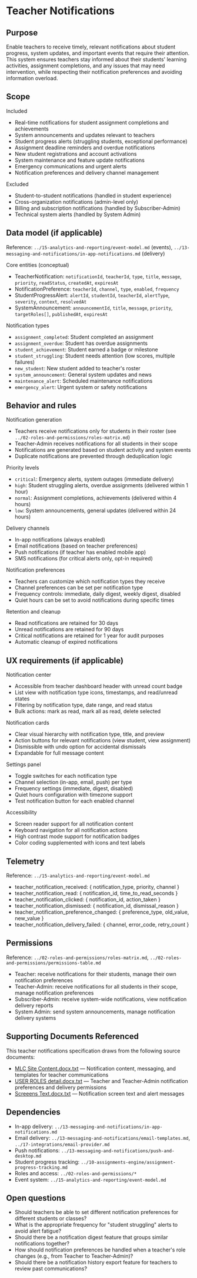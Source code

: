 # Teacher Notifications

## Purpose
Enable teachers to receive timely, relevant notifications about student progress, system updates, and important events that require their attention. This system ensures teachers stay informed about their students' learning activities, assignment completions, and any issues that may need intervention, while respecting their notification preferences and avoiding information overload.

## Scope
Included
- Real-time notifications for student assignment completions and achievements
- System announcements and updates relevant to teachers
- Student progress alerts (struggling students, exceptional performance)
- Assignment deadline reminders and overdue notifications
- New student registrations and account activations
- System maintenance and feature update notifications
- Emergency communications and urgent alerts
- Notification preferences and delivery channel management

Excluded
- Student-to-student notifications (handled in student experience)
- Cross-organization notifications (admin-level only)
- Billing and subscription notifications (handled by Subscriber-Admin)
- Technical system alerts (handled by System Admin)

## Data model (if applicable)
Reference: `../15-analytics-and-reporting/event-model.md` (events), `../13-messaging-and-notifications/in-app-notifications.md` (delivery)

Core entities (conceptual)
- TeacherNotification: `notificationId`, `teacherId`, `type`, `title`, `message`, `priority`, `readStatus`, `createdAt`, `expiresAt`
- NotificationPreference: `teacherId`, `channel`, `type`, `enabled`, `frequency`
- StudentProgressAlert: `alertId`, `studentId`, `teacherId`, `alertType`, `severity`, `context`, `resolvedAt`
- SystemAnnouncement: `announcementId`, `title`, `message`, `priority`, `targetRoles[]`, `publishedAt`, `expiresAt`

Notification types
- `assignment_completed`: Student completed an assignment
- `assignment_overdue`: Student has overdue assignments
- `student_achievement`: Student earned a badge or milestone
- `student_struggling`: Student needs attention (low scores, multiple failures)
- `new_student`: New student added to teacher's roster
- `system_announcement`: General system updates and news
- `maintenance_alert`: Scheduled maintenance notifications
- `emergency_alert`: Urgent system or safety notifications

## Behavior and rules
Notification generation
- Teachers receive notifications only for students in their roster (see `../02-roles-and-permissions/roles-matrix.md`)
- Teacher-Admin receives notifications for all students in their scope
- Notifications are generated based on student activity and system events
- Duplicate notifications are prevented through deduplication logic

Priority levels
- `critical`: Emergency alerts, system outages (immediate delivery)
- `high`: Student struggling alerts, overdue assignments (delivered within 1 hour)
- `normal`: Assignment completions, achievements (delivered within 4 hours)
- `low`: System announcements, general updates (delivered within 24 hours)

Delivery channels
- In-app notifications (always enabled)
- Email notifications (based on teacher preferences)
- Push notifications (if teacher has enabled mobile app)
- SMS notifications (for critical alerts only, opt-in required)

Notification preferences
- Teachers can customize which notification types they receive
- Channel preferences can be set per notification type
- Frequency controls: immediate, daily digest, weekly digest, disabled
- Quiet hours can be set to avoid notifications during specific times

Retention and cleanup
- Read notifications are retained for 30 days
- Unread notifications are retained for 90 days
- Critical notifications are retained for 1 year for audit purposes
- Automatic cleanup of expired notifications

## UX requirements (if applicable)
Notification center
- Accessible from teacher dashboard header with unread count badge
- List view with notification type icons, timestamps, and read/unread states
- Filtering by notification type, date range, and read status
- Bulk actions: mark as read, mark all as read, delete selected

Notification cards
- Clear visual hierarchy with notification type, title, and preview
- Action buttons for relevant notifications (view student, view assignment)
- Dismissible with undo option for accidental dismissals
- Expandable for full message content

Settings panel
- Toggle switches for each notification type
- Channel selection (in-app, email, push) per type
- Frequency settings (immediate, digest, disabled)
- Quiet hours configuration with timezone support
- Test notification button for each enabled channel

Accessibility
- Screen reader support for all notification content
- Keyboard navigation for all notification actions
- High contrast mode support for notification badges
- Color coding supplemented with icons and text labels

## Telemetry
Reference: `../15-analytics-and-reporting/event-model.md`
- teacher_notification_received: { notification_type, priority, channel }
- teacher_notification_read: { notification_id, time_to_read_seconds }
- teacher_notification_clicked: { notification_id, action_taken }
- teacher_notification_dismissed: { notification_id, dismissal_reason }
- teacher_notification_preference_changed: { preference_type, old_value, new_value }
- teacher_notification_delivery_failed: { channel, error_code, retry_count }

## Permissions
Reference: `../02-roles-and-permissions/roles-matrix.md`, `../02-roles-and-permissions/permissions-table.md`
- Teacher: receive notifications for their students, manage their own notification preferences
- Teacher-Admin: receive notifications for all students in their scope, manage notification preferences
- Subscriber-Admin: receive system-wide notifications, view notification delivery reports
- System Admin: send system announcements, manage notification delivery systems

## Supporting Documents Referenced

This teacher notifications specification draws from the following source documents:

- [MLC Site Content.docx.txt](../00-ORIG-CONTEXT/MLC%20Site%20Content.docx.txt) — Notification content, messaging, and templates for teacher communications
- [USER ROLES detail.docx.txt](../00-ORIG-CONTEXT/USER%20ROLES%20detail.docx.txt) — Teacher and Teacher-Admin notification preferences and delivery permissions
- [Screeens Text.docx.txt](../00-ORIG-CONTEXT/Screeens%20Text.docx.txt) — Notification screen text and alert messages

## Dependencies
- In-app delivery: `../13-messaging-and-notifications/in-app-notifications.md`
- Email delivery: `../13-messaging-and-notifications/email-templates.md`, `../17-integrations/email-provider.md`
- Push notifications: `../13-messaging-and-notifications/push-and-desktop.md`
- Student progress tracking: `../10-assignments-engine/assignment-progress-tracking.md`
- Roles and access: `../02-roles-and-permissions/*`
- Event system: `../15-analytics-and-reporting/event-model.md`

## Open questions
- Should teachers be able to set different notification preferences for different students or classes?
- What is the appropriate frequency for "student struggling" alerts to avoid alert fatigue?
- Should there be a notification digest feature that groups similar notifications together?
- How should notification preferences be handled when a teacher's role changes (e.g., from Teacher to Teacher-Admin)?
- Should there be a notification history export feature for teachers to review past communications?

